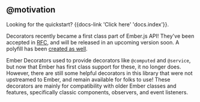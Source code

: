 ## @motivation

<aside>Looking for the quickstart? {{docs-link 'Click here' 'docs.index'}}.</aside>

Decorators recently became a first class part of Ember.js API! They've been
accepted in [RFC](https://github.com/emberjs/rfcs/blob/master/text/0408-decorators.md),
and will be released in an upcoming version soon. A polyfill has been [created
as well](https://github.com/pzuraq/ember-decorators-polyfill).

Ember Decorators used to provide decorators like `@computed` and `@service`, but
now that Ember has first class support for these, it no longer does. However,
there are still some helpful decorators in this library that were not upstreamed
to Ember, and remain available for folks to use! These decorators are mainly for
compatibility with older Ember classes and features, specifically classic
components, observers, and event listeners.
